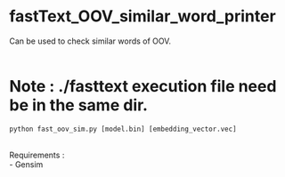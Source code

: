 # fastText_OOV_similar_word_printer
Can be used to check similar words of OOV.<br>
<br>

# Note : ./fasttext execution file need be in the same dir.
```
python fast_oov_sim.py [model.bin] [embedding_vector.vec]
```

<br>
Requirements : <br>
- Gensim <br>
<br>
